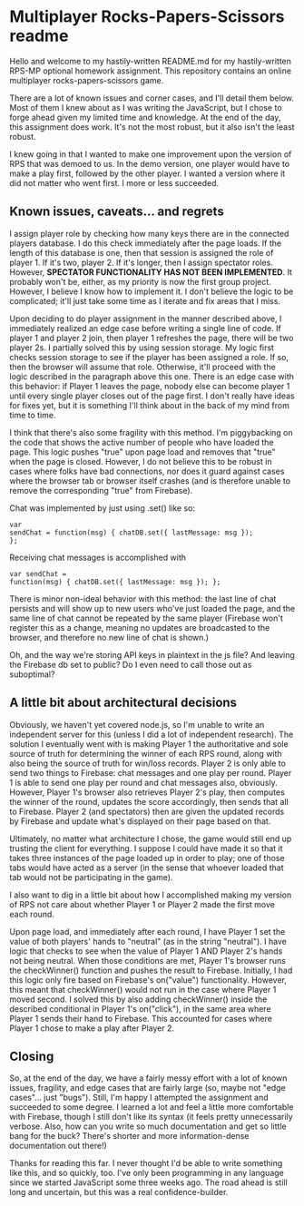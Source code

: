 Multiplayer Rocks-Papers-Scissors readme
========================================

Hello and welcome to my hastily-written README.md for my hastily-written RPS-MP optional homework assignment.  This repository contains an online multiplayer rocks-papers-scissors game.

There are a lot of known issues and corner cases, and I'll detail them below.  Most of them I knew about as I was writing the JavaScript, but I chose to forge ahead given my limited time and knowledge.  At the end of the day, this assignment does work.  It's not the most robust, but it also isn't the least robust.

I knew going in that I wanted to make one improvement upon the version of RPS that was demoed to us.  In the demo version, one player would have to make a play first, followed by the other player.  I wanted a version where it did not matter who went first.  I more or less succeeded.

Known issues, caveats... and regrets
------------------------------------

I assign player role by checking how many keys there are in the connected players database.  I do this check immediately after the page loads.  If the length of this database is one, then that session is assigned the role of player 1.  If it's two, player 2.  If it's longer, then I assign spectator roles.  However, **SPECTATOR FUNCTIONALITY HAS NOT BEEN IMPLEMENTED**.  It probably won't be, either, as my priority is now the first group project.  However, I believe I know how to implement it.  I don't believe the logic to be complicated; it'll just take some time as I iterate and fix areas that I miss.

Upon deciding to do player assignment in the manner described above, I immediately realized an edge case before writing a single line of code.  If player 1 and player 2 join, then player 1 refreshes the page, there will be two player 2s.  I partially solved this by using session storage.  My logic first checks session storage to see if the player has been assigned a role.  If so, then the browser will assume that role.  Otherwise, it'll proceed with the logic described in the paragraph above this one.  There is an edge case with this behavior:  if Player 1 leaves the page, nobody else can become player 1 until every single player closes out of the page first.  I don't really have ideas for fixes yet, but it is something I'll think about in the back of my mind from time to time.

I think that there's also some fragility with this method.  I'm piggybacking on the code that shows the active number of people who have loaded the page.  This logic pushes "true" upon page load and removes that "true" when the page is closed.  However, I do not believe this to be robust in cases where folks have bad connections, nor does it guard against cases where the browser tab or browser itself crashes (and is therefore unable to remove the corresponding "true" from Firebase).

Chat was implemented by just using .set() like so:<pre><code>var sendChat = function(msg) {
  chatDB.set({
    lastMessage: msg
  });
};</pre></code>

Receiving chat messages is accomplished with<pre><code>var sendChat = function(msg) {
  chatDB.set({
    lastMessage: msg
  });
};</pre></code>

There is minor non-ideal behavior with this method:  the last line of chat persists and will show up to new users who've just loaded the page, and the same line of chat cannot be repeated by the same player (Firebase won't register this as a change, meaning no updates are broadcasted to the browser, and therefore no new line of chat is shown.)

Oh, and the way we're storing API keys in plaintext in the js file?  And leaving the Firebase db set to public?  Do I even need to call those out as suboptimal?

A little bit about architectural decisions
------------------------------------------

Obviously, we haven't yet covered node.js, so I'm unable to write an independent server for this (unless I did a lot of independent research).  The solution I eventually went with is making Player 1 the authoritative and sole source of truth for determining the winner of each RPS round, along with also being the source of truth for win/loss records.  Player 2 is only able to send two things to Firebase:  chat messages and one play per round.  Player 1 is able to send one play per round and chat messages also, obviously.  However, Player 1's browser also retrieves Player 2's play, then computes the winner of the round, updates the score accordingly, then sends that all to Firebase.  Player 2 (and spectators) then are given the updated records by Firebase and update what's displayed on their page based on that.

Ultimately, no matter what architecture I chose, the game would still end up trusting the client for everything.  I suppose I could have made it so that it takes three instances of the page loaded up in order to play; one of those tabs would have acted as a server (in the sense that whoever loaded that tab would not be participating in the game).

I also want to dig in a little bit about how I accomplished making my version of RPS not care about whether Player 1 or Player 2 made the first move each round.

Upon page load, and immediately after each round, I have Player 1 set the value of both players' hands to "neutral" (as in the string "neutral").  I have logic that checks to see when the value of Player 1 AND Player 2's hands not being neutral.  When those conditions are met, Player 1's browser runs the checkWinner() function and pushes the result to Firebase.  Initially, I had this logic only fire based on Firebase's on("value") functionality.  However, this meant that checkWinner() would not run in the case where Player 1 moved second.  I solved this by also adding checkWinner() inside the described conditional in Player 1's on("click"), in the same area where Player 1 sends their hand to Firebase.  This accounted for cases where Player 1 chose to make a play after Player 2.

Closing
-------

So, at the end of the day, we have a fairly messy effort with a lot of known issues, fragility, and edge cases that are fairly large (so, maybe not "edge cases"... just "bugs").  Still, I'm happy I attempted the assignment and succeeded to some degree.  I learned a lot and feel a little more comfortable with Firebase, though I still don't like its syntax (it feels pretty unnecessarily verbose.  Also, how can you write so much documentation and get so little bang for the buck?  There's shorter and more information-dense documentation out there!)

Thanks for reading this far.  I never thought I'd be able to write something like this, and so quickly, too.  I've only been programming in any language since we started JavaScript some three weeks ago.  The road ahead is still long and uncertain, but this was a real confidence-builder.